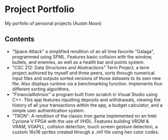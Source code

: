 # Project Portfolio
My porfolio of personal projects (Austin Noon)

## Contents
- "Space Attack" a simplified rendition of an all time favorite "Galaga", programmed using SFML. Features basic collision with the window, bullets, and enemies, as well as a health bar and points system.
- "CSC 212: Data Structures and Abstractions" Term Project, a term project authored by myself and three peers, sorts through numerical input files and outputs sorted versions of those datasets to its own new file. Also displays runtime via a benchmarking function. Implements four different sorting algorithms.
- "FinancialAdvisor" a program built from scratch in Visual Studio using C++. This app features inputting deposits and withdrawals, viewing the history of all your transactions within the app, a budget calculator, and a simple user authentication system.
- "TRON": A rendition of the classic tron game implemented on an Intel Cyclone V FPGA with the use of VHDL. Features building VROM & VRAM, VGAPLL, collision detection, touch screen gesture detection, a custom 16x16 sprites created through a .mif file using hex color codes.
  
